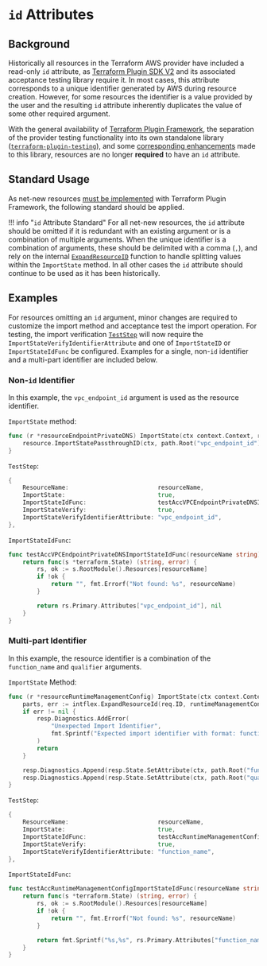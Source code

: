 # `id` Attributes

## Background

Historically all resources in the Terraform AWS provider have included a read-only `id` attribute, as [Terraform Plugin SDK V2](https://developer.hashicorp.com/terraform/plugin/sdkv2) and its associated acceptance testing library require it.
In most cases, this attribute corresponds to a unique identifier generated by AWS during resource creation.
However, for some resources the identifier is a value provided by the user and the resulting `id` attribute inherently duplicates the value of some other required argument.

With the general availability of [Terraform Plugin Framework](https://developer.hashicorp.com/terraform/plugin/framework), the separation of the provider testing functionality into its own standalone library ([`terraform-plugin-testing`](https://github.com/hashicorp/terraform-plugin-testing)), and some [corresponding enhancements](https://github.com/hashicorp/terraform-plugin-testing/pull/164) made to this library, resources are no longer **required** to have an `id` attribute.

## Standard Usage

As net-new resources [must be implemented](terraform-plugin-development-packages.md) with Terraform Plugin Framework, the following standard should be applied.

!!! info "`id` Attribute Standard"
    For all net-new resources, the `id` attribute should be omitted if it is redundant with an existing argument or is a combination of multiple arguments.
    When the unique identifier is a combination of arguments, these should be delimited with a comma (`,`), and rely on the internal [`ExpandResourceID`](https://github.com/isometry/terraform-provider-faws/blob/v5.51.1/internal/flex/flex.go#L326-L354) function to handle splitting values within the `ImportState` method.
    In all other cases the `id` attribute should continue to be used as it has been historically.

## Examples

For resources omitting an `id` argument, minor changes are required to customize the import method and acceptance test the import operation.
For testing, the import verification [`TestStep`](https://pkg.go.dev/github.com/hashicorp/terraform-plugin-testing@v1.11.0/helper/resource#TestStep) will now require the `ImportStateVerifyIdentifierAttribute` and one of `ImportStateID` or `ImportStateIdFunc` be configured.
Examples for a single, non-`id` identifier and a multi-part identifier are included below.

### Non-`id` Identifier

In this example, the `vpc_endpoint_id` argument is used as the resource identifier.

`ImportState` method:

```go
func (r *resourceEndpointPrivateDNS) ImportState(ctx context.Context, req resource.ImportStateRequest, resp *resource.ImportStateResponse) {
	resource.ImportStatePassthroughID(ctx, path.Root("vpc_endpoint_id"), req, resp)
}
```

`TestStep`:

```go
{
	ResourceName:                         resourceName,
	ImportState:                          true,
	ImportStateIdFunc:                    testAccVPCEndpointPrivateDNSImportStateIdFunc(resourceName),
	ImportStateVerify:                    true,
	ImportStateVerifyIdentifierAttribute: "vpc_endpoint_id",
},
```

`ImportStateIdFunc`:

```go
func testAccVPCEndpointPrivateDNSImportStateIdFunc(resourceName string) resource.ImportStateIdFunc {
	return func(s *terraform.State) (string, error) {
		rs, ok := s.RootModule().Resources[resourceName]
		if !ok {
			return "", fmt.Errorf("Not found: %s", resourceName)
		}

		return rs.Primary.Attributes["vpc_endpoint_id"], nil
	}
}
```

### Multi-part Identifier

In this example, the resource identifier is a combination of the `function_name` and `qualifier` arguments.

`ImportState` Method:

```go
func (r *resourceRuntimeManagementConfig) ImportState(ctx context.Context, req resource.ImportStateRequest, resp *resource.ImportStateResponse) {
	parts, err := intflex.ExpandResourceId(req.ID, runtimeManagementConfigIDParts, true)
	if err != nil {
		resp.Diagnostics.AddError(
			"Unexpected Import Identifier",
			fmt.Sprintf("Expected import identifier with format: function_name,qualifier. Got: %q", req.ID),
		)
		return
	}

	resp.Diagnostics.Append(resp.State.SetAttribute(ctx, path.Root("function_name"), parts[0])...)
	resp.Diagnostics.Append(resp.State.SetAttribute(ctx, path.Root("qualifier"), parts[1])...)
}
```

`TestStep`:

```go
{
	ResourceName:                         resourceName,
	ImportState:                          true,
	ImportStateIdFunc:                    testAccRuntimeManagementConfigImportStateIdFunc(resourceName),
	ImportStateVerify:                    true,
	ImportStateVerifyIdentifierAttribute: "function_name",
},
```

`ImportStateIdFunc`:

```go
func testAccRuntimeManagementConfigImportStateIdFunc(resourceName string) resource.ImportStateIdFunc {
	return func(s *terraform.State) (string, error) {
		rs, ok := s.RootModule().Resources[resourceName]
		if !ok {
			return "", fmt.Errorf("Not found: %s", resourceName)
		}

		return fmt.Sprintf("%s,%s", rs.Primary.Attributes["function_name"], rs.Primary.Attributes["qualifier"]), nil
	}
}
```
